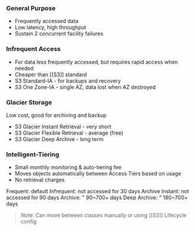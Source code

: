 ### General Purpose

- Frequently accessed data
- Low latency, high throughput
- Sustain 2 concurrent facility failures

### Infrequent Access

- For data less frequently accessed, but requires rapid access when needed
- Cheaper than [[S3]] standard
- S3 Standard-IA - for backups and recovery
- S3 One Zone-IA - single AZ, data lost when AZ destroyed

### Glacier Storage

Low cost, good for archiving and backup

- S3 Glacier Instant Retrieval - very short
- S3 Glacier Flexible Retrieval - average (free)
- S3 Glacier Deep Archive - long term

### Intelligent-Tiering

- Small monthly monitoring & auto-tiering fee
- Moves objects automatically between Access Tiers based on usage
- No retrieval charges

Frequent: default
Infrequent: not accessed for 30 days
Archive Instant: not accessed for 90 days
Archive: " 90~700+ days
Deep Archive: " 180~700+ days

> Note: Can move between classes manually or using [[S3]] Lifecycle config